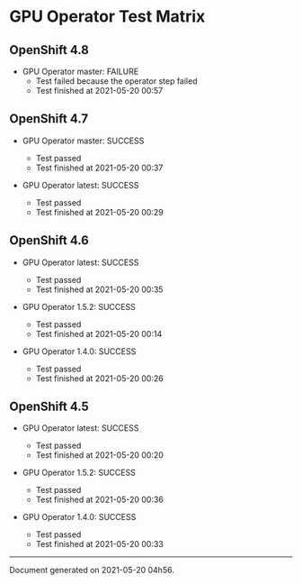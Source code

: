 
GPU Operator Test Matrix
========================

OpenShift 4.8
-------------

* GPU Operator master: FAILURE
  - Test failed because the operator step failed
  - Test finished at 2021-05-20 00:57

OpenShift 4.7
-------------

* GPU Operator master: SUCCESS
  - Test passed
  - Test finished at 2021-05-20 00:37

* GPU Operator latest: SUCCESS
  - Test passed
  - Test finished at 2021-05-20 00:29

OpenShift 4.6
-------------

* GPU Operator latest: SUCCESS
  - Test passed
  - Test finished at 2021-05-20 00:35

* GPU Operator 1.5.2: SUCCESS
  - Test passed
  - Test finished at 2021-05-20 00:14

* GPU Operator 1.4.0: SUCCESS
  - Test passed
  - Test finished at 2021-05-20 00:26

OpenShift 4.5
-------------

* GPU Operator latest: SUCCESS
  - Test passed
  - Test finished at 2021-05-20 00:20

* GPU Operator 1.5.2: SUCCESS
  - Test passed
  - Test finished at 2021-05-20 00:36

* GPU Operator 1.4.0: SUCCESS
  - Test passed
  - Test finished at 2021-05-20 00:33


---
Document generated on 2021-05-20 04h56.
